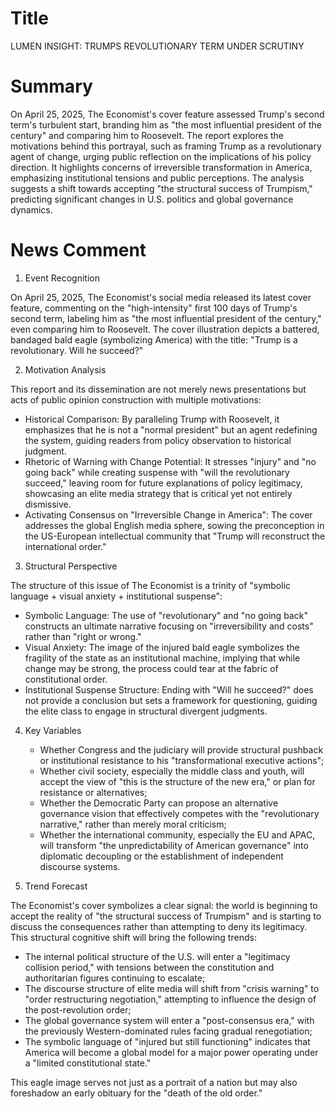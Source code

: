 # Title
LUMEN INSIGHT: TRUMPS REVOLUTIONARY TERM UNDER SCRUTINY

# Summary
On April 25, 2025, The Economist's cover feature assessed Trump's second term's turbulent start, branding him as "the most influential president of the century" and comparing him to Roosevelt. The report explores the motivations behind this portrayal, such as framing Trump as a revolutionary agent of change, urging public reflection on the implications of his policy direction. It highlights concerns of irreversible transformation in America, emphasizing institutional tensions and public perceptions. The analysis suggests a shift towards accepting "the structural success of Trumpism," predicting significant changes in U.S. politics and global governance dynamics.

# News Comment
1. Event Recognition

On April 25, 2025, The Economist's social media released its latest cover feature, commenting on the "high-intensity" first 100 days of Trump's second term, labeling him as "the most influential president of the century," even comparing him to Roosevelt. The cover illustration depicts a battered, bandaged bald eagle (symbolizing America) with the title: "Trump is a revolutionary. Will he succeed?"

2. Motivation Analysis

This report and its dissemination are not merely news presentations but acts of public opinion construction with multiple motivations:
   - Historical Comparison: By paralleling Trump with Roosevelt, it emphasizes that he is not a "normal president" but an agent redefining the system, guiding readers from policy observation to historical judgment.
   - Rhetoric of Warning with Change Potential: It stresses "injury" and "no going back" while creating suspense with "will the revolutionary succeed," leaving room for future explanations of policy legitimacy, showcasing an elite media strategy that is critical yet not entirely dismissive.
   - Activating Consensus on "Irreversible Change in America": The cover addresses the global English media sphere, sowing the preconception in the US-European intellectual community that "Trump will reconstruct the international order."

3. Structural Perspective

The structure of this issue of The Economist is a trinity of "symbolic language + visual anxiety + institutional suspense":
   - Symbolic Language: The use of "revolutionary" and "no going back" constructs an ultimate narrative focusing on "irreversibility and costs" rather than "right or wrong."
   - Visual Anxiety: The image of the injured bald eagle symbolizes the fragility of the state as an institutional machine, implying that while change may be strong, the process could tear at the fabric of constitutional order.
   - Institutional Suspense Structure: Ending with "Will he succeed?" does not provide a conclusion but sets a framework for questioning, guiding the elite class to engage in structural divergent judgments.

4. Key Variables
   - Whether Congress and the judiciary will provide structural pushback or institutional resistance to his "transformational executive actions";
   - Whether civil society, especially the middle class and youth, will accept the view of "this is the structure of the new era," or plan for resistance or alternatives;
   - Whether the Democratic Party can propose an alternative governance vision that effectively competes with the "revolutionary narrative," rather than merely moral criticism;
   - Whether the international community, especially the EU and APAC, will transform "the unpredictability of American governance" into diplomatic decoupling or the establishment of independent discourse systems.

5. Trend Forecast

The Economist's cover symbolizes a clear signal: the world is beginning to accept the reality of "the structural success of Trumpism" and is starting to discuss the consequences rather than attempting to deny its legitimacy. This structural cognitive shift will bring the following trends:
   - The internal political structure of the U.S. will enter a "legitimacy collision period," with tensions between the constitution and authoritarian figures continuing to escalate;
   - The discourse structure of elite media will shift from "crisis warning" to "order restructuring negotiation," attempting to influence the design of the post-revolution order;
   - The global governance system will enter a "post-consensus era," with the previously Western-dominated rules facing gradual renegotiation;
   - The symbolic language of "injured but still functioning" indicates that America will become a global model for a major power operating under a "limited constitutional state."

This eagle image serves not just as a portrait of a nation but may also foreshadow an early obituary for the "death of the old order."

